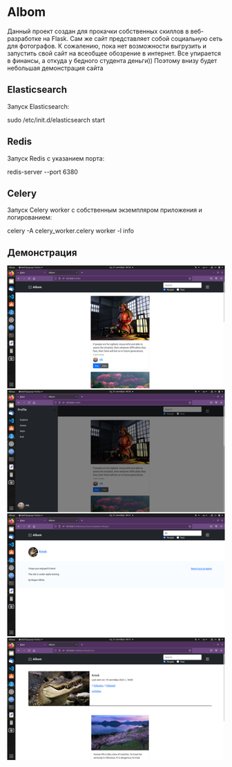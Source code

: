 # Albom
Данный проект создан для прокачки собственных скиллов в веб-разработке на Flask.
Сам же сайт представляет собой социальную сеть для фотографов.
К сожалению, пока нет возможности выгрузить и запустить свой сайт на всеобщее обозрение в интернет.
Все упирается в финансы, а откуда у бедного студента деньги))
Поэтому внизу будет небольшая демонстрация сайта

## Elasticsearch
Запуск Elasticsearch:

sudo /etc/init.d/elasticsearch start

## Redis
Запуск Redis с указанием порта:

redis-server --port 6380

## Celery
Запуск Celery worker с собственным экземпляром приложения и логированием:

celery -A celery_worker.celery worker -l info

## Демонстрация
![Image alt](https://github.com/Nik148/Albom/raw/master/app_photo/1.png)
![Image alt](https://github.com/Nik148/Albom/raw/master/app_photo/2.png)
![Image alt](https://github.com/Nik148/Albom/raw/master/app_photo/3.png)
![Image alt](https://github.com/Nik148/Albom/raw/master/app_photo/4.png)
